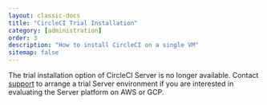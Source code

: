 ```yaml
---
layout: classic-docs
title: "CircleCI Trial Installation"
category: [administration]
order: 3
description: "How to install CircleCI on a single VM"
sitemap: false
---
```


The trial installation option of CircleCI Server is no longer available. Contact [support](https://support.circleci.com/hc/en-us) to arrange a trial Server environment if you are interested in evaluating the Server platform on AWS or GCP.
